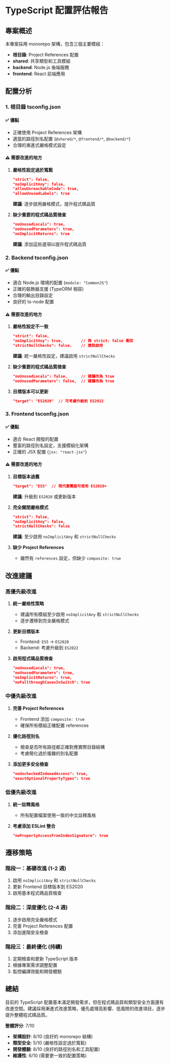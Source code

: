 # TypeScript 配置評估報告

## 專案概述

本專案採用 monorepo 架構，包含三個主要模組：
- **根目錄**: Project References 配置
- **shared**: 共享類型和工具模組
- **backend**: Node.js 後端服務
- **frontend**: React 前端應用

## 配置分析

### 1. 根目錄 tsconfig.json

#### ✅ 優點
- 正確使用 Project References 架構
- 適當的路徑別名配置 (`@shared/*`, `@frontend/*`, `@backend/*`)
- 合理的漸進式嚴格模式設定

#### ⚠️ 需要改進的地方
1. **嚴格性設定過於寬鬆**
   ```json
   "strict": false,
   "noImplicitAny": false,
   "allowUnreachableCode": true,
   "allowUnusedLabels": true
   ```
   **建議**: 逐步啟用嚴格模式，提升程式碼品質

2. **缺少重要的程式碼品質檢查**
   ```json
   "noUnusedLocals": true,
   "noUnusedParameters": true,
   "noImplicitReturns": true
   ```
   **建議**: 添加這些選項以提升程式碼品質

### 2. Backend tsconfig.json

#### ✅ 優點
- 適合 Node.js 環境的配置 (`module: "CommonJS"`)
- 正確的裝飾器支援 (TypeORM 相容)
- 合理的輸出目錄設定
- 良好的 ts-node 配置

#### ⚠️ 需要改進的地方
1. **嚴格性設定不一致**
   ```json
   "strict": false,
   "noImplicitAny": true,        // 與 strict: false 衝突
   "strictNullChecks": false,    // 應該啟用
   ```
   **建議**: 統一嚴格性設定，建議啟用 `strictNullChecks`

2. **缺少重要的程式碼品質檢查**
   ```json
   "noUnusedLocals": false,      // 建議改為 true
   "noUnusedParameters": false,  // 建議改為 true
   ```

3. **目標版本可以更新**
   ```json
   "target": "ES2020"  // 可考慮升級到 ES2022
   ```

### 3. Frontend tsconfig.json

#### ✅ 優點
- 適合 React 開發的配置
- 豐富的路徑別名設定，支援模組化架構
- 正確的 JSX 配置 (`jsx: "react-jsx"`)

#### ⚠️ 需要改進的地方
1. **目標版本過舊**
   ```json
   "target": "ES5"  // 現代瀏覽器可使用 ES2020+
   ```
   **建議**: 升級到 `ES2020` 或更新版本

2. **完全關閉嚴格模式**
   ```json
   "strict": false,
   "noImplicitAny": false,
   "strictNullChecks": false
   ```
   **建議**: 至少啟用 `noImplicitAny` 和 `strictNullChecks`

3. **缺少 Project References**
   - 雖然有 `references` 設定，但缺少 `composite: true`

## 改進建議

### 高優先級改進

1. **統一嚴格性策略**
   - 建議所有模組至少啟用 `noImplicitAny` 和 `strictNullChecks`
   - 逐步遷移到完全嚴格模式

2. **更新目標版本**
   - Frontend: `ES5` → `ES2020`
   - Backend: 考慮升級到 `ES2022`

3. **啟用程式碼品質檢查**
   ```json
   "noUnusedLocals": true,
   "noUnusedParameters": true,
   "noImplicitReturns": true,
   "noFallthroughCasesInSwitch": true
   ```

### 中優先級改進

1. **完善 Project References**
   - Frontend 添加 `composite: true`
   - 確保所有模組正確配置 references

2. **優化路徑別名**
   - 檢查是否所有路徑都正確對應實際目錄結構
   - 考慮簡化過於複雜的別名配置

3. **添加更多安全檢查**
   ```json
   "noUncheckedIndexedAccess": true,
   "exactOptionalPropertyTypes": true
   ```

### 低優先級改進

1. **統一註釋風格**
   - 所有配置檔案使用一致的中文註釋風格

2. **考慮添加 ESLint 整合**
   ```json
   "noPropertyAccessFromIndexSignature": true
   ```

## 遷移策略

### 階段一：基礎改進 (1-2 週)
1. 啟用 `noImplicitAny` 和 `strictNullChecks`
2. 更新 Frontend 目標版本到 ES2020
3. 啟用基本程式碼品質檢查

### 階段二：深度優化 (2-4 週)
1. 逐步啟用完全嚴格模式
2. 完善 Project References 配置
3. 添加進階安全檢查

### 階段三：最終優化 (持續)
1. 定期檢查和更新 TypeScript 版本
2. 根據專案需求調整配置
3. 監控編譯效能和開發體驗

## 總結

目前的 TypeScript 配置基本滿足開發需求，但在程式碼品質和類型安全方面還有改進空間。建議採用漸進式改進策略，優先處理高影響、低風險的改進項目，逐步提升整體程式碼品質。

**整體評分**: 7/10
- **架構設計**: 8/10 (良好的 monorepo 結構)
- **類型安全**: 5/10 (嚴格性設定過於寬鬆)
- **開發體驗**: 8/10 (良好的路徑別名和工具配置)
- **維護性**: 6/10 (需要更一致的配置策略)